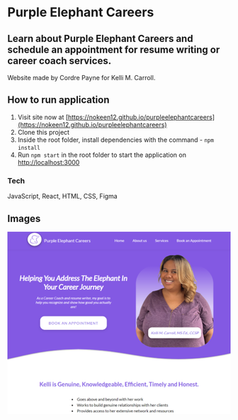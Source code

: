 # Purple Elephant Careers

## Learn about Purple Elephant Careers and schedule an appointment for resume writing or career coach services.

Website made by Cordre Payne for Kelli M. Carroll.

## How to run application

1. Visit site now at [https://nokeen12.github.io/purpleelephantcareers](https://nokeen12.github.io/purpleelephantcareers)
1. Clone this project
2. Inside the root folder, install dependencies with the command - `npm install`
3. Run `npm start` in the root folder to start the application on [http://localhost:3000](http://localhost:3000)

### Tech

JavaScript, React, HTML, CSS, Figma

## Images

![Homepage](images/PEC.png)